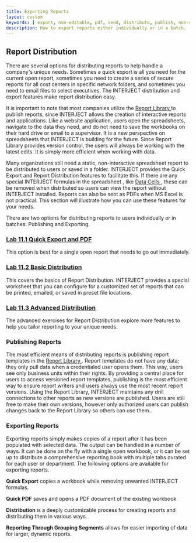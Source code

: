 ```yaml
---
title: Exporting Reports
layout: custom
keywords: [ export, non-editable, pdf, send, distribute, publish, non-changeable]
description: How to export reports either individually or in a batch.
---
```



##  Report Distribution 

There are several options for distributing reports to help handle a company's unique needs. Sometimes a quick export is all you need for the current open report, sometimes you need to create a series of secure reports for all cost centers in specific network folders, and sometimes you need to email files to select executives. The INTERJECT distribution and export features make report distribution easy. 

It is important to note that most companies utilize the [ Report Library ](/wAbout/Report-Library-Basics_61702517.html) to publish reports, since INTERJECT allows the creation of interactive reports and applications. Like a website application, users open the spreadsheets, navigate to the data they need, and do not need to save the workbooks on their hard drive or email to a supervisor. It is a new perspective on spreadsheets that INTERJECT is building for the future. Since Report Library provides version control, the users will always be working with the latest edits. It is simply more efficient when working with data. 

Many organizations still need a static, non-interactive spreadsheet report to be distributed to users or saved in a folder. INTERJECT provides the Quick Export and Report Distribution features to facilitate this. If there are any special INTERJECT formulas in the spreadsheet  , like [ Data Cells ](/wAbout/Tabular-vs-Data-Cells_61702447.html) , these can be removed when distributed so users can view the report without INTERJECT installed. Reports can also be sent as PDFs when MS Excel is not practical. This section will illustrate how you can use these features for your needs.

There are two options for distributing reports to users individually or in batches: Publishing and Exporting. 

###  [ Lab 11.1 Quick Export and PDF ](wGetStarted/L-Export-QuickExportAndPDF.html)

This option is best for a single open report that needs to go out immediately. 

###  [ Lab 11.2 Basic Distribution ](wGetStarted/L-Export-BasicDist.html)

This covers the basics of Report Distribution. INTERJECT provides a special worksheet that you can configure for a customized set of reports that can be printed, emailed, or saved in preset file locations. 

###  [ Lab 11.3 Advanced Distribution ](wGetStarted/L-Export-AdvancedDist.html)

The advanced exercises for Report Distribution explore more features to help you tailor reporting to your unique needs. 

###  Publishing Reports 

The most efficient means of distributing reports is publishing report templates in the [ Report Library ](/wAbout/Report-Library-Basics_61702517.html) . Report templates do not have any data; they only pull data when a credentialed user opens them. This way, users see only business units within their rights. By providing a central place for users to access versioned report templates, publishing is the most efficient way to ensure report writers and users always use the most recent report versions. Using the Report Library, INTERJECT maintains any drill connections to other reports as new versions are published. Users are still free to make their own versions, however only authorized users can publish changes back to the Report Library so others can use them.. 

###  Exporting Reports 

Exporting reports simply makes copies of a report after it has been populated with selected data. The output can be handled in a number of ways. It can be done on the fly with a single open workbook, or it can be set up to distribute a comprehensive reporting book with multiple tabs curated for each user or department. The following options are available for exporting reports. 

  


**Quick Export** copies a workbook while removing unwanted INTERJECT formulas. 

**Quick PDF** saves and opens a PDF document of the existing workbook. 

**Distribution** is a deeply customizable process for creating reports and distributing them in various ways. 

  


**Reporting Through Grouping Segments** allows for easier importing of data for larger, dynamic reports. 

  


  


  


  


  

